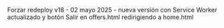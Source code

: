Forzar redeploy v18 - 02 mayo 2025 - nueva versión con Service Worker actualizado y botón Salir en offers.html redirigiendo a home.html


